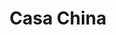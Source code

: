 ---
title: "Casa China"
url: /ciudad-autonoma-de-buenos-aires/casa-china-arribenos-2/
shop: Supermarkt
---
